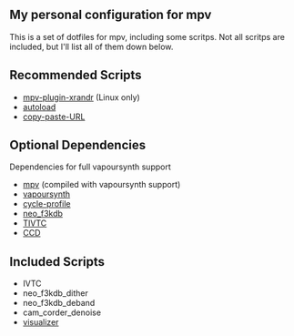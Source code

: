 My personal configuration for mpv
--------------------
This is a set of dotfiles for mpv, including some scritps. Not all scritps are included, but I'll list all of them down below.

Recommended Scripts
--------------------
- [mpv-plugin-xrandr](https://gitlab.com/lvml/mpv-plugin-xrandr) (Linux only)
- [autoload](https://github.com/LightArrowsEXE/dotfiles/blob/master/mpv/.config/mpv/scripts/autoload.lua)
- [copy-paste-URL](https://github.com/zenyd/mpv-scripts/blob/master/copy-paste-URL.lua)

Optional Dependencies
--------------------
Dependencies for full vapoursynth support
- [mpv](https://github.com/mpv-player/mpv) (compiled with vapoursynth support)
- [vapoursynth](https://github.com/vapoursynth/vapoursynth)
- [cycle-profile](https://github.com/LightArrowsEXE/dotfiles/blob/master/mpv/.config/mpv/scripts/cycle-profile.lua)
- [neo_f3kdb](https://github.com/HomeOfAviSynthPlusEvolution/neo_f3kdb)
- [TIVTC](https://github.com/dubhater/vapoursynth-tivtc)
- [CCD](https://github.com/End-of-Eternity/vs-ccd)

Included Scripts
--------------------
- IVTC
- neo_f3kdb_dither
- neo_f3kdb_deband
- cam_corder_denoise
- [visualizer](https://github.com/DonCanjas/mpv-visualizer)
